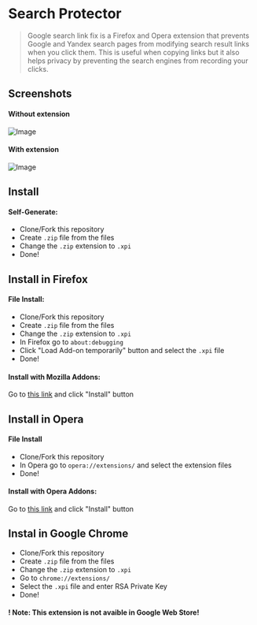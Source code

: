 # Search Protector
> Google search link fix is a Firefox and Opera extension that prevents Google and Yandex search pages from modifying search result links when you click them. This is useful when copying links but it also helps privacy by preventing the search engines from recording your clicks.

## Screenshots

#### Without extension
![Image](https://igorkowalczyk.github.io/search-protector/lib/readme/without.png)

#### With extension
![Image](https://igorkowalczyk.github.io/search-protector/lib/readme/with.png)


## Install

#### Self-Generate:
 - Clone/Fork this repository
 - Create `.zip` file from the files
 - Change the `.zip` extension to `.xpi`
 - Done!

## Install in Firefox

#### File Install:
 - Clone/Fork this repository
 - Create `.zip` file from the files
 - Change the `.zip` extension to `.xpi`
 - In Firefox go to `about:debugging`
 - Click "Load Add-on temporarily" button and select the `.xpi` file
 - Done!
 
#### Install with Mozilla Addons: <br>
 Go to [this link](https://addons.mozilla.org/pl/firefox/addon/search-protector/) and click "Install" button
 
## Install in Opera
 
#### File Install
 - Clone/Fork this repository
 - In Opera go to `opera://extensions/` and select the extension files
 - Done!

#### Install with Opera Addons: <br>
 Go to [this link](https://addons.opera.com) and click "Install" button

## Instal in Google Chrome
 - Clone/Fork this repository
 - Create `.zip` file from the files
 - Change the `.zip` extension to `.xpi`
 - Go to `chrome://extensions/`
 - Select the `.xpi` file and enter RSA Private Key
 - Done!

#### ! Note: This extension is not avaible in Google Web Store!
